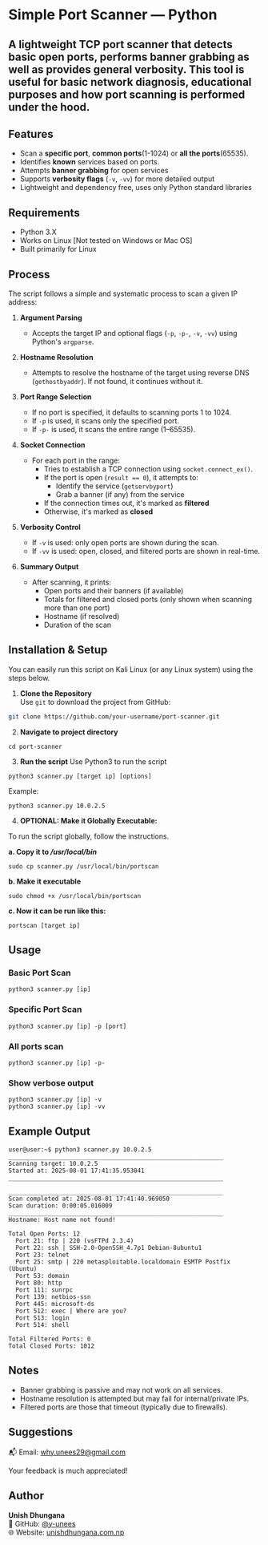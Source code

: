 # Simple Port Scanner — Python

A lightweight TCP port scanner that detects basic open ports, performs banner grabbing as well as provides general verbosity. This tool is useful for basic network diagnosis, educational purposes and how port scanning is performed under the hood.
---
## Features

- Scan a **specific port**, **common ports**(1-1024) or **all the ports**(65535).
- Identifies **known** services based on ports.
- Attempts **banner grabbing** for open services
- Supports **verbosity flags** (`-v`, `-vv`) for more detailed output
- Lightweight and dependency free, uses only Python standard libraries

## Requirements

- Python 3.X
- Works on Linux [Not tested on Windows or Mac OS]
- Built primarily for Linux

## Process

The script follows a simple and systematic process to scan a given IP address:

1. **Argument Parsing**
   - Accepts the target IP and optional flags (`-p`, `-p-`, `-v`, `-vv`) using Python's `argparse`.

2. **Hostname Resolution**
   - Attempts to resolve the hostname of the target using reverse DNS (`gethostbyaddr`). If not found, it continues without it.

3. **Port Range Selection**
   - If no port is specified, it defaults to scanning ports 1 to 1024.
   - If `-p` is used, it scans only the specified port.
   - If `-p-` is used, it scans the entire range (1–65535).

4. **Socket Connection**
   - For each port in the range:
     - Tries to establish a TCP connection using `socket.connect_ex()`.
     - If the port is open (`result == 0`), it attempts to:
       - Identify the service (`getservbyport`)
       - Grab a banner (if any) from the service
     - If the connection times out, it's marked as **filtered**
     - Otherwise, it's marked as **closed**

5. **Verbosity Control**
   - If `-v` is used: only open ports are shown during the scan.
   - If `-vv` is used: open, closed, and filtered ports are shown in real-time.

6. **Summary Output**
   - After scanning, it prints:
     - Open ports and their banners (if available)
     - Totals for filtered and closed ports (only shown when scanning more than one port)
     - Hostname (if resolved)
     - Duration of the scan

## Installation & Setup

You can easily run this script on Kali Linux (or any Linux system) using the steps below.

1. **Clone the Repository**  
Use `git` to download the project from GitHub:
```bash
git clone https://github.com/your-username/port-scanner.git
```

2. **Navigate to project directory**
```
cd port-scanner
```

3. **Run the script**
Use Python3 to run the script
```
python3 scanner.py [target ip] [options] 
```
Example:
```
python3 scanner.py 10.0.2.5
```

4. **OPTIONAL: Make it Globally Executable:**

To run the script globally, follow the instructions.

**a. Copy it to */usr/local/bin***
```
sudo cp scanner.py /usr/local/bin/portscan
```

**b. Make it executable**
```
sudo chmod +x /usr/local/bin/portscan
```

**c. Now it can be run like this:**
```
portscan [target ip] 
```

## Usage

### Basic Port Scan
``` 
python3 scanner.py [ip]
```

### Specific Port Scan
```
python3 scanner.py [ip] -p [port]
```

### All ports scan
```
python3 scanner.py [ip] -p-
```

### Show verbose output
```
python3 scanner.py [ip] -v
python3 scanner.py [ip] -vv
```

## Example Output
```
user@user:~$ python3 scanner.py 10.0.2.5
____________________________________________________________
Scanning target: 10.0.2.5
Started at: 2025-08-01 17:41:35.953041
____________________________________________________________

____________________________________________________________
Scan completed at: 2025-08-01 17:41:40.969050
Scan duration: 0:00:05.016009
____________________________________________________________
Hostname: Host name not found!

Total Open Ports: 12
  Port 21: ftp | 220 (vsFTPd 2.3.4)
  Port 22: ssh | SSH-2.0-OpenSSH_4.7p1 Debian-8ubuntu1
  Port 23: telnet
  Port 25: smtp | 220 metasploitable.localdomain ESMTP Postfix (Ubuntu)
  Port 53: domain
  Port 80: http
  Port 111: sunrpc
  Port 139: netbios-ssn
  Port 445: microsoft-ds
  Port 512: exec | Where are you?
  Port 513: login
  Port 514: shell

Total Filtered Ports: 0
Total Closed Ports: 1012
```

## Notes

- Banner grabbing is passive and may not work on all services.
- Hostname resolution is attempted but may fail for internal/private IPs.
- Filtered ports are those that timeout (typically due to firewalls).

## Suggestions
📬 Email: why.unees29@gmail.com

Your feedback is much appreciated!

## Author 

**Unish Dhungana**  
🔗 GitHub: [@y-unees](https://github.com/y-unees)  
🌐 Website: [unishdhungana.com.np](https://www.unishdhungana.com.np)
